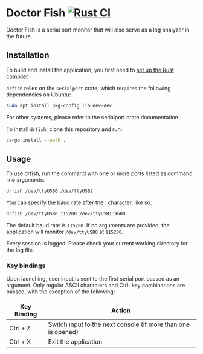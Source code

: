 # Doctor Fish [![Rust CI](https://github.com/mpsm/drfish/actions/workflows/rust.yml/badge.svg)](https://github.com/mpsm/drfish/actions/workflows/rust.yml)

Doctor Fish is a serial port monitor that will also serve as a log analyzer in the future.


## Installation

To build and install the application, you first need to [set up the Rust compiler](https://www.rust-lang.org/tools/install).

`drfish` relies on the `serialport` crate, which requires the following dependencies on Ubuntu:
```bash
sudo apt install pkg-config libudev-dev
```

For other systems, please refer to the serialport crate documentation.

To install `drfish`, clone this repository and run:
```bash
cargo install --path .
```

## Usage

To use drfish, run the command with one or more ports listed as command line arguments:
```bash
drfish /dev/ttyUSB0 /dev/ttyUSB2
```
You can specify the baud rate after the : character, like so:
```bash
drfish /dev/ttyUSB0:115200 /dev/ttyUSB1:9600
```
The default baud rate is `115200`. If no arguments are provided, the application will monitor `/dev/ttyUSB0` at `115200`.

Every session is logged. Please check your current working directory for the log file.

### Key bindings

Upon launching, user input is sent to the first serial port passed as an argument. Only regular ASCII characters and Ctrl+key combinations are passed, with the exception of the following:

| Key Binding | Action |
| ----------- | ------ |
| Ctrl + Z    | Switch input to the next console (if more than one is opened) |
| Ctrl + X    | Exit the application |
